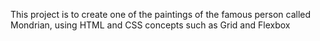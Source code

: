 This project is to create one of the paintings of the famous person called Mondrian, using HTML and CSS concepts such as Grid and Flexbox
